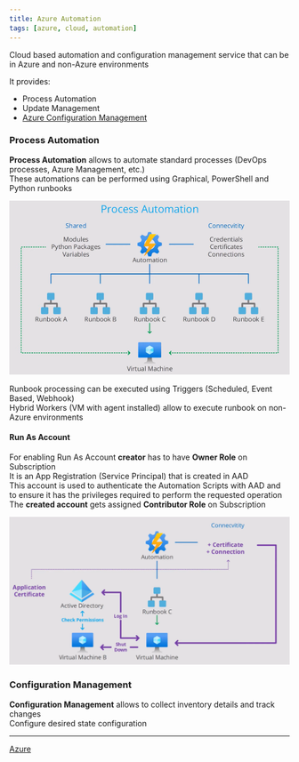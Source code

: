 ```yaml
---
title: Azure Automation
tags: [azure, cloud, automation]
---
```


Cloud based automation and configuration management service that can be in Azure and non-Azure environments  

It provides:
- Process Automation
- Update Management
- [Azure Configuration Management](Azure%20Configuration%20Management.md)

### Process Automation

**Process Automation** allows to automate standard processes (DevOps processes, Azure Management, etc.)  
These automations can be performed using Graphical, PowerShell and Python runbooks

![Process Automation|500](../../images/azure-process-automation.png)

Runbook processing can be executed using Triggers (Scheduled, Event Based, Webhook)  
Hybrid Workers (VM with agent installed) allow to execute runbook on non-Azure environments

#### Run As Account

For enabling Run As Account **creator** has to have **Owner Role** on Subscription    
It is an App Registration (Service Principal) that is created in AAD   
This account is used to authenticate the Automation Scripts with AAD and to ensure it has the privileges required to perform the requested operation  
The **created account** gets assigned **Contributor Role** on Subscription

![Azure Process Automation|620](../../images/azure-process-automation-auth.png)

### Configuration Management

**Configuration Management** allows to collect inventory details and track changes  
Configure desired state configuration

---

[Azure](../../Azure.md)